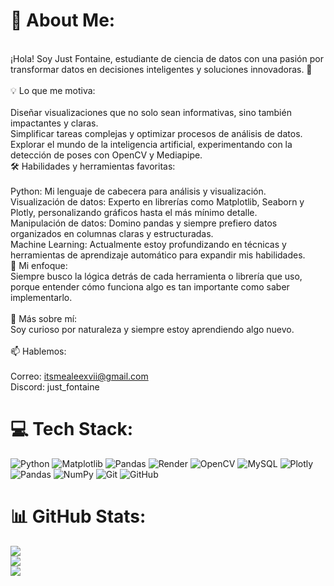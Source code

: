 # 💫 About Me:
<br>¡Hola! Soy Just Fontaine, estudiante de ciencia de datos con una pasión por transformar datos en decisiones inteligentes y soluciones innovadoras. 🚀<br><br>💡 Lo que me motiva:<br><br>Diseñar visualizaciones que no solo sean informativas, sino también impactantes y claras.<br>Simplificar tareas complejas y optimizar procesos de análisis de datos.<br>Explorar el mundo de la inteligencia artificial, experimentando con la detección de poses con OpenCV y Mediapipe.<br>🛠️ Habilidades y herramientas favoritas:<br><br>Python: Mi lenguaje de cabecera para análisis y visualización.<br>Visualización de datos: Experto en librerías como Matplotlib, Seaborn y Plotly, personalizando gráficos hasta el más mínimo detalle.<br>Manipulación de datos: Domino pandas y siempre prefiero datos organizados en columnas claras y estructuradas.<br>Machine Learning: Actualmente estoy profundizando en técnicas y herramientas de aprendizaje automático para expandir mis habilidades.<br>🎯 Mi enfoque:<br>Siempre busco la lógica detrás de cada herramienta o librería que uso, porque entender cómo funciona algo es tan importante como saber implementarlo.<br><br>🌟 Más sobre mí:<br>Soy curioso por naturaleza y siempre estoy aprendiendo algo nuevo.<br><br>📫 Hablemos:<br><br>Correo: itsmealeexvii@gmail.com<br>Discord: just_fontaine


# 💻 Tech Stack:
![Python](https://img.shields.io/badge/python-3670A0?style=for-the-badge&logo=python&logoColor=ffdd54) ![Matplotlib](https://img.shields.io/badge/Matplotlib-%23ffffff.svg?style=for-the-badge&logo=Matplotlib&logoColor=black) ![Pandas](https://img.shields.io/badge/pandas-%23150458.svg?style=for-the-badge&logo=pandas&logoColor=white) ![Render](https://img.shields.io/badge/Render-%46E3B7.svg?style=for-the-badge&logo=render&logoColor=white) ![OpenCV](https://img.shields.io/badge/opencv-%23white.svg?style=for-the-badge&logo=opencv&logoColor=white) ![MySQL](https://img.shields.io/badge/mysql-4479A1.svg?style=for-the-badge&logo=mysql&logoColor=white) ![Plotly](https://img.shields.io/badge/Plotly-%233F4F75.svg?style=for-the-badge&logo=plotly&logoColor=white) ![Pandas](https://img.shields.io/badge/pandas-%23150458.svg?style=for-the-badge&logo=pandas&logoColor=white) ![NumPy](https://img.shields.io/badge/numpy-%23013243.svg?style=for-the-badge&logo=numpy&logoColor=white) ![Git](https://img.shields.io/badge/git-%23F05033.svg?style=for-the-badge&logo=git&logoColor=white) ![GitHub](https://img.shields.io/badge/github-%23121011.svg?style=for-the-badge&logo=github&logoColor=white)
# 📊 GitHub Stats:
![](https://github-readme-stats.vercel.app/api?username=JFontaineGit&theme=radical&hide_border=false&include_all_commits=true&count_private=false)<br/>
![](https://github-readme-streak-stats.herokuapp.com/?user=JFontaineGit&theme=radical&hide_border=false)<br/>
![](https://github-readme-stats.vercel.app/api/top-langs/?username=JFontaineGit&theme=radical&hide_border=false&include_all_commits=true&count_private=false&layout=compact)

<!-- Proudly created with GPRM ( https://gprm.itsvg.in ) -->

